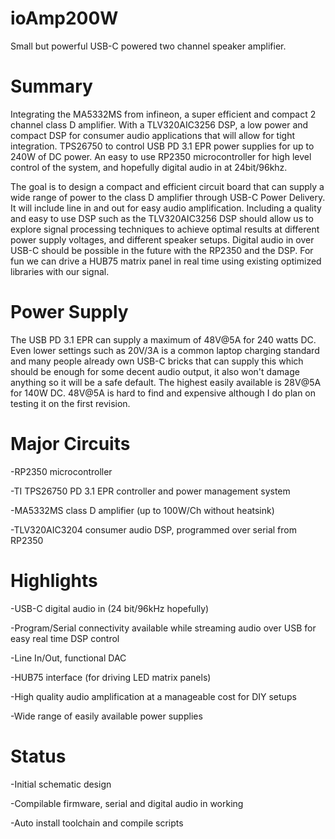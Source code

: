# ioAmp200W

Small but powerful USB-C powered two channel speaker amplifier.

# Summary

Integrating the MA5332MS from infineon, a super efficient and compact 2 channel class D amplifier. With a TLV320AIC3256 DSP, a low power and compact DSP for consumer audio applications that will allow for tight integration. TPS26750 to control USB PD 3.1 EPR power supplies for up to 240W of DC power. An easy to use RP2350 microcontroller for high level control of the system, and hopefully digital audio in at 24bit/96khz.

The goal is to design a compact and efficient circuit board that can supply a wide range of power to the class D amplifier through USB-C Power Delivery. It will include line in and out for easy audio amplification. Including a quality and easy to use DSP such as the TLV320AIC3256 DSP should allow us to explore signal processing techniques to achieve optimal results at different power supply voltages, and different speaker setups. Digital audio in over USB-C should be possible in the future with the RP2350 and the DSP. For fun we can drive a HUB75 matrix panel in real time using existing optimized libraries with our signal.

# Power Supply

The USB PD 3.1 EPR can supply a maximum of 48V@5A for 240 watts DC. Even lower settings such as 20V/3A is a common laptop charging standard and many people already own USB-C bricks that can supply this which should be enough for some decent audio output, it also won't damage anything so it will be a safe default. The highest easily available is 28V@5A for 140W DC. 48V@5A is hard to find and expensive although I do plan on testing it on the first revision. 

# Major Circuits

-RP2350 microcontroller

-TI TPS26750 PD 3.1 EPR controller and power management system

-MA5332MS class D amplifier (up to 100W/Ch without heatsink)

-TLV320AIC3204 consumer audio DSP, programmed over serial from RP2350


# Highlights

-USB-C digital audio in (24 bit/96kHz hopefully)

-Program/Serial connectivity available while streaming audio over USB for easy real time DSP control

-Line In/Out, functional DAC

-HUB75 interface (for driving LED matrix panels)

-High quality audio amplification at a manageable cost for DIY setups

-Wide range of easily available power supplies

# Status

-Initial schematic design

-Compilable firmware, serial and digital audio in working

-Auto install toolchain and compile scripts

